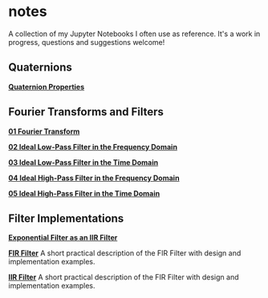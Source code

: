 # notes
A collection of my Jupyter Notebooks I often use as reference. It's a work in progress, questions and suggestions welcome!

## Quaternions

[**Quaternion Properties**](https://github.com/aerdos/notes/blob/master/Quaternion%20Properties.ipynb)

## Fourier Transforms and Filters

[**01 Fourier Transform**](https://github.com/aerdos/notes/blob/master/Filters%2001%20Fourier%20Transform.ipynb)

[**02 Ideal Low-Pass Filter in the Frequency Domain**](https://github.com/aerdos/notes/blob/master/Filters%2002Ideal%20Low-Pass%20Frequency%20Domain.ipynb)

[**03 Ideal Low-Pass Filter in the Time Domain**](https://github.com/aerdos/notes/blob/master/Filters%2003%20Ideal%20Low-Pass%20Time%20Domain.ipynb)

[**04 Ideal High-Pass Filter in the Frequency Domain**](https://github.com/aerdos/notes/blob/master/Filters%2004%20Ideal%20High-Pass%20Time%20Domain.ipynb)

[**05 Ideal High-Pass Filter in the Time Domain**](https://github.com/aerdos/notes/blob/master/Filters%2005%20Frequency%20Response.ipynb)

## Filter Implementations

[**Exponential Filter as an IIR Filter**](https://github.com/aerdos/notes/blob/master/Exponential%20Filter%20as%20an%20IIR%20Filter.ipynb)

[**FIR Filter**](https://github.com/aerdos/notes/blob/master/FIR%20Filter.ipynb)
A short practical description of the FIR Filter with design and implementation examples.

[**IIR Filter**](https://github.com/aerdos/notes/blob/master/IIR%20Filter.ipynb)
A short practical description of the FIR Filter with design and implementation examples.
